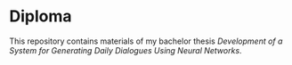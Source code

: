 # Diploma
This repository contains materials of my bachelor thesis *Development of a System for Generating Daily Dialogues Using Neural Networks*.